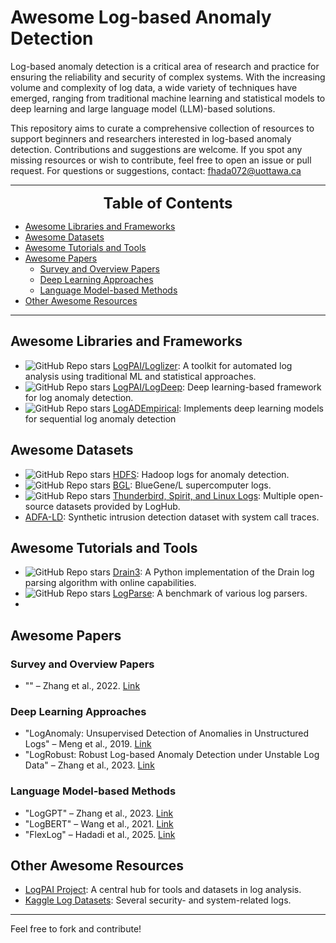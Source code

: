 # Awesome Log-based Anomaly Detection

Log-based anomaly detection is a critical area of research and practice for ensuring the reliability and security of complex systems. With the increasing volume and complexity of log data, a wide variety of techniques have emerged, ranging from traditional machine learning and statistical models to deep learning and large language model (LLM)-based solutions.

This repository aims to curate a comprehensive collection of resources to support beginners and researchers interested in log-based anomaly detection. Contributions and suggestions are welcome. If you spot any missing resources or wish to contribute, feel free to open an issue or pull request. For questions or suggestions, contact: fhada072@uottawa.ca

---

<font size=5><center><b> Table of Contents </b></center></font>
- [Awesome Libraries and Frameworks](#awesome-libraries-and-frameworks)
- [Awesome Datasets](#awesome-datasets)
- [Awesome Tutorials and Tools](#awesome-tutorials-and-tools)
- [Awesome Papers](#awesome-papers)
  - [Survey and Overview Papers](#survey-and-overview-papers)
  - [Deep Learning Approaches](#deep-learning-approaches)
  - [Language Model-based Methods](#language-model-based-methods)
- [Other Awesome Resources](#other-awesome-resources)

---

## Awesome Libraries and Frameworks
- ![GitHub Repo stars](https://img.shields.io/github/stars/logpai/loglizer?style=social) [LogPAI/Loglizer](https://github.com/logpai/loglizer): A toolkit for automated log analysis using traditional ML and statistical approaches.
- ![GitHub Repo stars](https://img.shields.io/github/stars/logpai/deep-loglizer?style=social) [LogPAI/LogDeep](https://github.com/logpai/deep-loglizer): Deep learning-based framework for log anomaly detection.
- ![GitHub Repo stars](https://img.shields.io/github/stars/LogIntelligence/LogADEmpirical?style=social) [LogADEmpirical](https://github.com/LogIntelligence/LogADEmpirical): Implements deep learning models for sequential log anomaly detection

## Awesome Datasets
- ![GitHub Repo stars](https://img.shields.io/github/stars/logpai/loghub?style=social) [HDFS](https://github.com/logpai/loghub): Hadoop logs for anomaly detection.
- ![GitHub Repo stars](https://img.shields.io/github/stars/logpai/loghub?style=social) [BGL](https://github.com/logpai/loghub): BlueGene/L supercomputer logs.
- ![GitHub Repo stars](https://img.shields.io/github/stars/logpai/loghub?style=social) [Thunderbird, Spirit, and Linux Logs](https://github.com/logpai/loghub): Multiple open-source datasets provided by LogHub.
- [ADFA-LD](https://www.unsw.adfa.edu.au/unsw-canberra-cyber/cybersecurity/ADFA-IDS-Datasets/): Synthetic intrusion detection dataset with system call traces.

## Awesome Tutorials and Tools
- ![GitHub Repo stars](https://img.shields.io/github/stars/IBM/drain3?style=social) [Drain3](https://github.com/IBM/drain3): A Python implementation of the Drain log parsing algorithm with online capabilities.
- ![GitHub Repo stars](https://img.shields.io/github/stars/logpai/logparser?style=social) [LogParse](https://github.com/logpai/logparser): A benchmark of various log parsers.
- 
## Awesome Papers

### Survey and Overview Papers
- "" – Zhang et al., 2022. [Link]()

### Deep Learning Approaches
- "LogAnomaly: Unsupervised Detection of Anomalies in Unstructured Logs" – Meng et al., 2019. [Link]()
- "LogRobust: Robust Log-based Anomaly Detection under Unstable Log Data" – Zhang et al., 2023. [Link]()

### Language Model-based Methods
- "LogGPT" – Zhang et al., 2023. [Link]()
- "LogBERT" – Wang et al., 2021. [Link]()
- "FlexLog" – Hadadi et al., 2025. [Link]()

## Other Awesome Resources
- [LogPAI Project](https://www.logpai.com/): A central hub for tools and datasets in log analysis.
- [Kaggle Log Datasets](https://www.kaggle.com/datasets): Several security- and system-related logs.

---

Feel free to fork and contribute!


